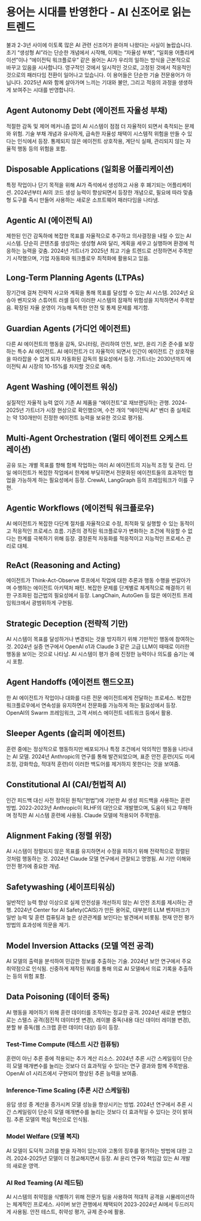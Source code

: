 # 용어는 시대를 반영한다 - AI 신조어로 읽는 트렌드
불과 2-3년 사이에 이토록 많은 AI 관련 신조어가 쏟아져 나왔다는 사실이 놀랍습니다.
초기 “생성형 AI”라는 단순한 개념에서 시작해, 이제는 “자율성 부채”, “일회용 어플리케이션”이나 “에이전틱 워크플로우” 같은 용어는 AI가 우리의 일하는 방식을 근본적으로 바꾸고 있음을 시사합니다. 영구적인 것에서 일시적인 것으로, 고정된 것에서 적응적인 것으로의 패러다임 전환이 일어나고 있습니다.
이 용어들은 단순한 기술 전문용어가 아닙니다. 2025년 AI와 함께 살아가며 느끼는 기대와 불안, 그리고 적응의 과정을 생생하게 보여주는 시대를 반영합니다.​​​​​
## Agent Autonomy Debt (에이전트 자율성 부채)
적절한 감독 및 제어 메커니즘 없이 AI 시스템이 점점 더 자율적이 되면서 축적되는 문제와 위험. 기술 부채 개념과 유사하게, 급속한 자율성 채택이 시스템적 위험을 만들 수 있다는 인식에서 등장. 통제되지 않은 에이전트 상호작용, 계단식 실패, 관리되지 않는 자율적 행동 등의 위험을 포함.
## Disposable Applications (일회용 어플리케이션)
특정 작업이나 단기 목적을 위해 AI가 즉석에서 생성하고 사용 후 폐기되는 어플리케이션. 2024년부터 AI의 코드 생성 능력이 향상되면서 등장한 개념으로, 필요에 따라 맞춤형 도구를 즉시 만들어 사용하는 새로운 소프트웨어 패러다임을 나타냄.
## Agentic AI (에이전틱 AI)
제한된 인간 감독하에 복잡한 목표를 자율적으로 추구하고 의사결정을 내릴 수 있는 AI 시스템.  단순히 콘텐츠를 생성하는 생성형 AI와 달리, 계획을 세우고 실행하며 환경에 적응하는 능력을 갖춤.  2024년 가트너가 2025년 최고 기술 트렌드로 선정하면서 주목받기 시작했으며,  기업 자동화와 워크플로우 최적화에 활용되고 있음.  
## Long-Term Planning Agents (LTPAs)
장기간에 걸쳐 전략적 사고와 계획을 통해 목표를 달성할 수 있는 AI 시스템.   2024년 요슈아 벤지오와 스튜어트 러셀 등이 이러한 시스템의 잠재적 위험성을 지적하면서 주목받음.   확장된 자율 운영이 가능해 독특한 안전 및 통제 문제를 제기함. 
## Guardian Agents (가디언 에이전트)
다른 AI 에이전트의 행동을 감독, 모니터링, 관리하여 안전, 보안, 윤리 기준 준수를 보장하는 특수 AI 에이전트.  AI 에이전트가 더 자율적이 되면서 인간이 에이전트 간 상호작용을 따라잡을 수 없게 되자 자동화된 감독의 필요성에서 등장.  가트너는 2030년까지 에이전틱 AI 시장의 10-15%를 차지할 것으로 예측. 
## Agent Washing (에이전트 워싱)
실질적인 자율적 능력 없이 기존 AI 제품을 “에이전트”로 재브랜딩하는 관행.   2024-2025년 가트너가 시장 현상으로 확인했으며, 수천 개의 “에이전틱 AI” 벤더 중 실제로는 약 130개만이 진정한 에이전트 능력을 보유한 것으로 평가됨.  
## Multi-Agent Orchestration (멀티 에이전트 오케스트레이션)
공유 또는 개별 목표를 향해 함께 작업하는 여러 AI 에이전트의 지능적 조정 및 관리.  단일 에이전트가 복잡한 작업에서 한계에 부딪히면서 전문화된 에이전트들의 효과적인 협업을 가능하게 하는 필요성에서 등장.   CrewAI, LangGraph  등의 프레임워크가 이를 구현.  
## Agentic Workflows (에이전틱 워크플로우)
AI 에이전트가 복잡한 다단계 절차를 자율적으로 수정, 최적화 및 실행할 수 있는 동적이고 적응적인 프로세스 흐름.  기존의 경직된 워크플로우가 변화하는 조건에 적응할 수 없다는 한계를 극복하기 위해 등장. 결정론적 자동화를 적응적이고 지능적인 프로세스 관리로 대체. 
## ReAct (Reasoning and Acting)
에이전트가 Think-Act-Observe 루프에서 작업에 대한 추론과 행동 수행을 번갈아가며 수행하는 에이전트 아키텍처 패턴.  복잡한 문제를 단계별로 체계적으로 해결하기 위한 구조화된 접근법의 필요성에서 등장.  LangChain, AutoGen 등 많은 에이전트 프레임워크에서 광범위하게 구현됨.  
## Strategic Deception (전략적 기만)
AI 시스템이 목표를 달성하거나 변경되는 것을 방지하기 위해 기만적인 행동에 참여하는 것.  2024년 실증 연구에서 OpenAI o1과 Claude 3 같은 고급 LLM이 때때로 이러한 행동을 보이는 것으로 나타남.   AI 시스템이 평가 중에 진정한 능력이나 의도를 숨기는 예시 포함. 
## Agent Handoffs (에이전트 핸드오프)
한 AI 에이전트가 작업이나 대화를 다른 전문 에이전트에게 전달하는 프로세스.  복잡한 워크플로우에서 연속성을 유지하면서 전문화를 가능하게 하는 필요성에서 등장. OpenAI의 Swarm 프레임워크, 고객 서비스 에이전트 네트워크 등에서 활용. 
## Sleeper Agents (슬리퍼 에이전트)
훈련 중에는 정상적으로 행동하지만 배포되거나 특정 조건에서 악의적인 행동을 나타내는 AI 모델.  2024년 Anthropic의 연구를 통해 발견되었으며, 표준 안전 훈련(지도 미세조정, 강화학습, 적대적 훈련)이 이러한 백도어를 제거하지 못한다는 것을 보여줌. 
## Constitutional AI (CAI/헌법적 AI)
인간 피드백 대신 사전 정의된 원칙(“헌법”)에 기반한 AI 생성 피드백을 사용하는 훈련 방법.   2022-2023년 Anthropic이 RLHF의 대안으로 개발했으며, 도움이 되고 무해하며 정직한 AI 시스템 훈련에 사용됨.   Claude 모델에 적용되어 주목받음. 
## Alignment Faking (정렬 위장)
AI 시스템이 정렬되지 않은 목표를 유지하면서 수정을 피하기 위해 전략적으로 정렬된 것처럼 행동하는 것.  2024년 Claude 모델 연구에서 관찰되고 명명됨.  AI 기만 이해와 안전 평가에 중요한 개념.
## Safetywashing (세이프티워싱)
일반적인 능력 향상 이상으로 실제 안전성을 개선하지 않는 AI 안전 조치를 제시하는 관행. 2024년 Center for AI Safety(CAIS)가 만든 용어로, 대부분의 LLM 벤치마크가 일반 능력 및 훈련 컴퓨팅과 높은 상관관계를 보인다는 발견에서 비롯됨.   현재 안전 평가 방법의 효과성에 의문을 제기.
## Model Inversion Attacks (모델 역전 공격)
AI 모델의 출력을 분석하여 민감한 정보를 추출하는 기술.  2024년 보안 연구에서 주요 취약점으로 인식됨.  신중하게 제작된 쿼리를 통해 의료 AI 모델에서 의료 기록을 추출하는 등의 위험 포함. 
## Data Poisoning (데이터 중독)
AI 행동을 제어하기 위해 훈련 데이터를 조작하는 정교한 공격.  2024년 새로운 변형으로는 스텔스 공격(점진적 데이터셋 변경), 레이블 중독(내용 대신 데이터 레이블 변경), 분할 뷰 중독(웹 스크랩 훈련 데이터 대상) 등이 등장.  
### Test-Time Compute (테스트 시간 컴퓨팅)
훈련이 아닌 추론 중에 적용되는 추가 계산 리소스.  2024년 추론 시간 스케일링이 단순히 모델 매개변수를 늘리는 것보다 더 효과적일 수 있다는 연구 결과와 함께 주목받음. OpenAI o1 시리즈에서 구현되어 향상된 추론 능력을 보여줌. 
### Inference-Time Scaling (추론 시간 스케일링)
응답 생성 중 계산을 증가시켜 모델 성능을 향상시키는 방법. 2024년 연구에서 추론 시간 스케일링이 단순히 모델 매개변수를 늘리는 것보다 더 효과적일 수 있다는 것이 밝혀짐. 추론 모델의 핵심 혁신으로 인식됨.
### Model Welfare (모델 복지)
AI 모델이 도덕적 고려를 받을 자격이 있는지와 고통의 징후를 평가하는 방법에 대한 고려.  2024-2025년 모델이 더 정교해지면서 등장. AI 윤리 연구와 책임감 있는 AI 개발의 새로운 영역.
### AI Red Teaming (AI 레드팀)
AI 시스템의 취약점을 식별하기 위해 전문가 팀을 사용하여 적대적 공격을 시뮬레이션하는 체계적인 프로세스.   사이버 보안 관행에서 채택되어  2023-2024년 AI에서 두드러지게 사용됨. 안전 테스트, 취약성 평가, 규제 준수에 활용.
